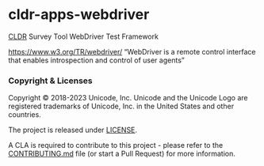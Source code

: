 # cldr-apps-webdriver

[CLDR](https://cldr.unicode.org) Survey Tool WebDriver Test Framework

https://www.w3.org/TR/webdriver/ “WebDriver is a remote control interface that enables introspection and control of user agents”

### Copyright & Licenses

Copyright © 2018-2023 Unicode, Inc. Unicode and the Unicode Logo are registered trademarks of Unicode, Inc. in the United States and other countries.

The project is released under [LICENSE](./LICENSE).

A CLA is required to contribute to this project - please refer to the [CONTRIBUTING.md](https://github.com/unicode-org/.github/blob/main/.github/CONTRIBUTING.md) file (or start a Pull Request) for more information.
